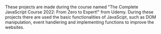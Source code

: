 These projects are made during the course named "The Complete JavaScript Course 2022: From Zero to Expert!" from Udemy. During these projects there are used the basic functionalities of JavaScipt, such as DOM manipulation, event handlering and implementing functions to improve the websites.
